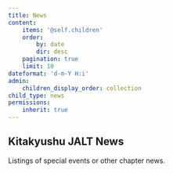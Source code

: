 ```yaml
---
title: News
content:
    items: '@self.children'
    order:
        by: date
        dir: desc
    pagination: true
    limit: 10
dateformat: 'd-m-Y H:i'
admin:
    children_display_order: collection
child_type: news
permissions:
    inherit: true
---
```


## Kitakyushu JALT News

Listings of special events or other chapter news.
